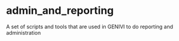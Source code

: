 # admin_and_reporting
A set of scripts and tools that are used in GENIVI to do reporting and administration
